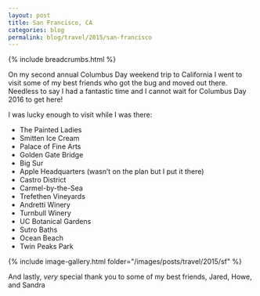 ```yaml
---
layout: post
title: San Francisco, CA
categories: blog
permalink: blog/travel/2015/san-francisco
---
```

{% include breadcrumbs.html %}

On my second annual Columbus Day weekend trip to California I went to visit some of my best friends who got the bug and moved out there. Needless to say I had a fantastic time and I cannot wait for Columbus Day 2016 to get here!

I was lucky enough to visit while I was there:

* The Painted Ladies
* Smitten Ice Cream
* Palace of Fine Arts
* Golden Gate Bridge
* Big Sur
* Apple Headquarters (wasn’t on the plan but I put it there)
* Castro District
* Carmel-by-the-Sea
* Trefethen Vineyards
* Andretti Winery
* Turnbull Winery
* UC Botanical Gardens
* Sutro Baths
* Ocean Beach
* Twin Peaks Park

{% include image-gallery.html folder="/images/posts/travel/2015/sf" %}

And lastly, *very* special thank you to some of my best friends, Jared, Howe, and Sandra <span class="fa-regular fa-hands-holding-heart"></span>
